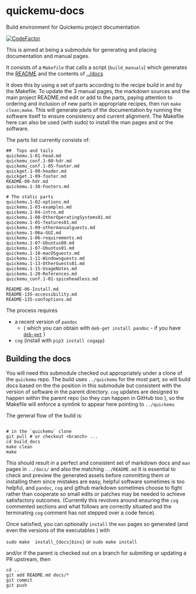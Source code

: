 # quickemu-docs

Build environment for Quickemu project documentation

[![CodeFactor](https://www.codefactor.io/repository/github/philclifford/quickemu-docs/badge/main)](https://www.codefactor.io/repository/github/philclifford/quickemu-docs/overview/main)

This is aimed at being a submodule for generating and placing
documentation and manual pages.

It consists of a `Makefile` that calls a script (`build_manuals`) which generates the [README](../README.md)
and the contents of [../docs](../docs)

It does this by using a set of parts according to the recipe build in and by the Makefile. To update the 3 manual pages, the markdown sources and
the main project README.md edit or add to the parts, paying
 attention to ordering and inclusion of new parts in appropriate recipes, then run `make clean;make`.  This
 will generate parts of the documentation by running the software itself to ensure consistency and current alignment.
The Makefile here can also be used (with sudo) to install the man pages and or the software.

The parts list currently consists of:

```text
##  Tops and tails
quickemu.1-01-head.md
quickemu_conf.1-00-hdr.md
quickemu_conf.1-05-footer.md
quickget.1-00-header.md
quickget.1-09-footer.md
README-00-hdr.md
quickemu.1-30-Footers.md

# The static parts
quickemu.1-02-options.md
quickemu.1-03-examples.md
quickemu.1-04-intro.md
quickemu.1-08-OtherOperatingSystems01.md
quickemu.1-05-features01.md
quickemu.1-09-othermanualguests.md
quickemu.1-06a-GUI.md
quickemu.1-06-requirements.md
quickemu.1-07-Ubuntus00.md
quickemu.1-07-Ubuntus01.md
quickemu.1-10-macOSguests.md
quickemu.1-11-Windowsguests.md
quickemu.1-13-OtherGuests01.md
quickemu.1-15-UsageNotes.md
quickemu.1-20-References.md
quickemu_conf.1-01-spiceheadless.md

README-06-Install.md
README-135-accessibility.md
README-135-confoptions.md

```

The process requires

* a recent version of `pandoc`
  * ( which you can obtain with `deb-get install pandoc` - if you have  [`deb-get`](https://github.com/wimpysworld/deb-get) )
* `cog` (install with `pip3 install cogapp`)

## Building the docs

You will need this submodule checked out appropriately under a clone of the `quickemu` repo.  The build uses `../quickemu` for the most part, so will build docs
based on the the position in this submodule but consistent with the version of software in the parent directory. `cog` updates are designed to happen within the
parent repo (so they can happen in GitHub too ), so the Makefile will enforce a symlink to appear here pointing to `../quickemu`

The general flow of the build is:

```

# in the `quickemu` clone
git pull # or checkout <branch> ...
cd build_docs
make clean
make

```

This should result in a perfect and consistent set of markdown docs and `man` pages in `../docs/` and also the matching `../README.md`
It is essential to check and preview the generated assets before
committing them or installing them since mistakes are easy, helpful software sometimes is too helpful, and `pandoc`, `cog` and github markdown sometimes choose
to fight rather than cooperate so small edits or patches may be needed to achieve satisfactory outcomes. (Currently this revolves around ensuring the
`cog` commented sections and what follows are correctly situated and the terminating `cog` comment has not stepped over a code fence).

Once satisfied, you can optionally `install` the `man` pages so generated (and even the versions of the executables ) with

`sudo make  install_{docs|bins}`
or
`sudo make install`

and/or if the parent is checked out on a branch for submiting or updating a PR upstream, then

```
cd ..
git add README.md docs/*
git commit
git push
```
